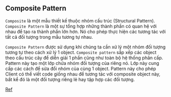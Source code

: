 ## Composite Pattern

`Composite` là một mẫu thiết kế thuộc nhóm cấu trúc (Structural Pattern). `Composite Pattern` là một sự tổng hợp những thành phần có quan hệ với nhau để tạo ra thành phần lớn hơn. Nó cho phép thực hiện các tương tác với tất cả đối tượng trong mẫu tương tự nhau.

`Composite Pattern` được sử dụng khi chúng ta cần xử lý một nhóm đối tượng tương tự theo cách xử lý 1 object. `Composite pattern` sắp xếp các object theo cấu trúc cây để diễn giải 1 phần cũng như toàn bộ hệ thống phân cấp. Pattern này tạo một lớp chứa nhóm đối tượng của riêng nó. Lớp này cung cấp các cách để sửa đổi nhóm của cùng 1 object. Pattern này cho phép Client có thể viết code giống nhau để tương tác với composite object này, bất kể đó là một đối tượng riêng lẻ hay tập hợp các đối tượng.

[Ref](https://gpcoder.com/4554-huong-dan-java-design-pattern-composite/)